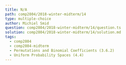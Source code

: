 ```yaml
---
title: N/A
path: comp2804/2018-winter-midterm/14
type: multiple-choice
author: Michiel Smid
question: comp2804/2018-winter-midterm/14/question.ts
solution: comp2804/2018-winter-midterm/14/solution.md
tags:
  - comp2804
  - comp2804-midterm
  - Permutations and Binomial Coefficients (3.6.2)
  - Uniform Probability Spaces (4.4)
---
```

